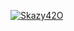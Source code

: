 [![Skazy42O](https://github-readme-stats.vercel.app/api?username=skazy42O&count_private=true&show_icons=true&&theme=tokyonight)](https://github.com/skazy42O/github-readme-stats)

